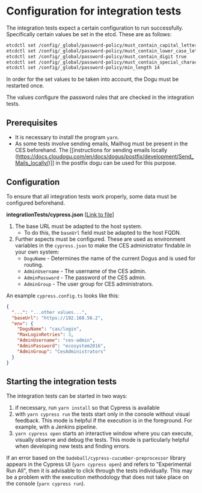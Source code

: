 # Configuration for integration tests

The integration tests expect a certain configuration to run successfully. Specifically certain values be set in the
etcd. These are as follows:

```bash
etcdctl set /config/_global/password-policy/must_contain_capital_letter true
etcdctl set /config/_global/password-policy/must_contain_lower_case_letter true
etcdctl set /config/_global/password-policy/must_contain_digit true
etcdctl set /config/_global/password-policy/must_contain_special_character true
etcdctl set /config/_global/password-policy/min_length 14
```

In order for the set values to be taken into account, the Dogu must be restarted once.

The values configure the password rules that are checked in the integration tests.

## Prerequisites

* It is necessary to install the program `yarn`.
* As some tests involve sending emails, Mailhog must be present in the CES beforehand. The [[instructions for sending emails locally (https://docs.cloudogu.com/en/docs/dogus/postfix/development/Send_Mails_locally/)]] in the postfix dogu can be used for this purpose. <!-- markdown-link-check-disable-line -->

## Configuration

To ensure that all integration tests work properly, some data must be configured beforehand.

**integrationTests/cypress.json** [[Link to file](../../integrationTests/cypress/cypress.config.ts)] <!-- markdown-link-check-disable-line -->

1) The base URL must be adapted to the host system.
   - To do this, the `baseUrl` field must be adapted to the host FQDN.
2) Further aspects must be configured.
   These are used as environment variables in the `cypress.json` to make the CES administrator findable in your own system:
   - `DoguName` - Determines the name of the current Dogus and is used for routing.
   - `AdminUsername` - The username of the CES admin.
   - `AdminPassword` - The password of the CES admin.
   - `AdminGroup` - The user group for CES administrators.

An example `cypress.config.ts` looks like this:
```json
{
  "...": "...other values...",
  "baseUrl": "https://192.168.56.2",
  "env": {
    "DoguName": "cas/login",
    "MaxLoginRetries": 3,
    "AdminUsername": "ces-admin",
    "AdminPassword": "ecosystem2016",
    "AdminGroup": "CesAdministrators" 
  }
}
```

## Starting the integration tests

The integration tests can be started in two ways:

1. if necessary, run `yarn install` so that Cypress is available
2. with `yarn cypress run` the tests start only in the console without visual feedback.
   This mode is helpful if the execution is in the foreground.
   For example, with a Jenkins pipeline.
2. `yarn cypress open` starts an interactive window where you can execute, visually observe and debug the tests.
   This mode is particularly helpful when developing new tests and finding errors.

If an error based on the `badeball/cypress-cucumber-preprocessor` library appears in the Cypress UI (`yarn cypress open`) and refers to "Experimental Run All", then it is advisable to click through the tests individually. This may be a problem with the execution methodology that does not take place on the console (`yarn cypress run`).
